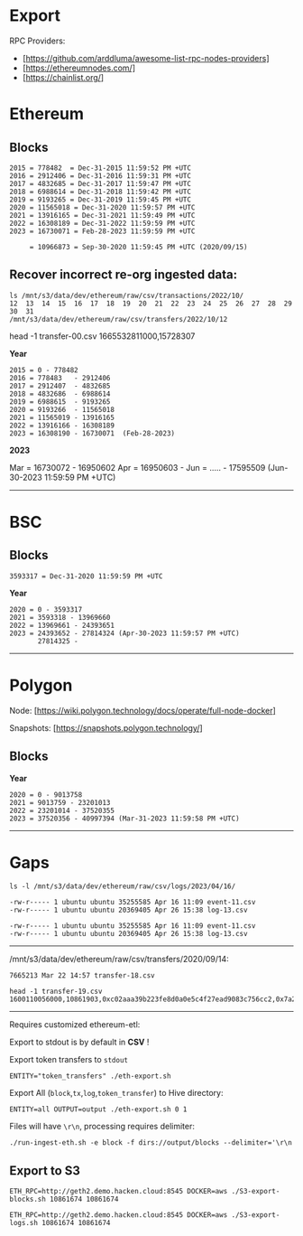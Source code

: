 # Export

RPC Providers:

- [https://github.com/arddluma/awesome-list-rpc-nodes-providers]
- [https://ethereumnodes.com/]
- [https://chainlist.org/]

# Ethereum 

## Blocks

```
2015 = 778482  = Dec-31-2015 11:59:52 PM +UTC
2016 = 2912406 = Dec-31-2016 11:59:31 PM +UTC
2017 = 4832685 = Dec-31-2017 11:59:47 PM +UTC
2018 = 6988614 = Dec-31-2018 11:59:42 PM +UTC
2019 = 9193265 = Dec-31-2019 11:59:45 PM +UTC
2020 = 11565018 = Dec-31-2020 11:59:57 PM +UTC
2021 = 13916165 = Dec-31-2021 11:59:49 PM +UTC
2022 = 16308189 = Dec-31-2022 11:59:59 PM +UTC
2023 = 16730071 = Feb-28-2023 11:59:59 PM +UTC
     
     = 10966873 = Sep-30-2020 11:59:45 PM +UTC (2020/09/15)
```

## Recover incorrect re-org ingested data:

```
ls /mnt/s3/data/dev/ethereum/raw/csv/transactions/2022/10/
12  13  14  15  16  17  18  19  20  21  22  23  24  25  26  27  28  29  30  31
/mnt/s3/data/dev/ethereum/raw/csv/transfers/2022/10/12
```
head -1 transfer-00.csv 
1665532811000,15728307

__Year__

```
2015 = 0 - 778482
2016 = 778483   - 2912406
2017 = 2912407  - 4832685
2018 = 4832686  - 6988614 
2019 = 6988615  - 9193265
2020 = 9193266  - 11565018
2021 = 11565019 - 13916165
2022 = 13916166 - 16308189
2023 = 16308190 - 16730071  (Feb-28-2023)
```

__2023__

Mar = 16730072 - 16950602
Apr = 16950603 - 
Jun = .....    - 17595509 (Jun-30-2023 11:59:59 PM +UTC)

----

# BSC

## Blocks

```
3593317 = Dec-31-2020 11:59:59 PM +UTC
```

__Year__
```
2020 = 0 - 3593317
2021 = 3593318 - 13969660
2022 = 13969661 - 24393651
2023 = 24393652 - 27814324 (Apr-30-2023 11:59:57 PM +UTC)
       27814325 - 
```


----

# Polygon

Node: [https://wiki.polygon.technology/docs/operate/full-node-docker]

Snapshots: [https://snapshots.polygon.technology/]

## Blocks


__Year__
```
2020 = 0 - 9013758
2021 = 9013759 - 23201013
2022 = 23201014 - 37520355
2023 = 37520356 - 40997394 (Mar-31-2023 11:59:58 PM +UTC)
```


----
# Gaps

```
ls -l /mnt/s3/data/dev/ethereum/raw/csv/logs/2023/04/16/
```

```
-rw-r----- 1 ubuntu ubuntu 35255585 Apr 16 11:09 event-11.csv                                          
-rw-r----- 1 ubuntu ubuntu 20369405 Apr 26 15:38 log-13.csv 
```

```
-rw-r----- 1 ubuntu ubuntu 35255585 Apr 16 11:09 event-11.csv
-rw-r----- 1 ubuntu ubuntu 20369405 Apr 26 15:38 log-13.csv
```


----
/mnt/s3/data/dev/ethereum/raw/csv/transfers/2020/09/14:

```
7665213 Mar 22 14:57 transfer-18.csv
```

```
head -1 transfer-19.csv 
1600110056000,10861903,0xc02aaa39b223fe8d0a0e5c4f27ead9083c756cc2,0x7a250d5630b4cf539739df2c5dacb4c659f2488d,0xd9280d19271e26299cfa6b1ca093e557c146ff92,5000000000000000000,0x240a1fe57b6847071d313a782eb654ceebf3ef610cd74270c0b5559510e2d199,1
```


----
Requires customized ethereum-etl:

Export to stdout is by default in __CSV__ !

Export token transfers to `stdout`

```
ENTITY="token_transfers" ./eth-export.sh
```

Export All (`block`,`tx`,`log`,`token_transfer`) to Hive directory:
```
ENTITY=all OUTPUT=output ./eth-export.sh 0 1
```

Files will have `\r\n`, processing requires delimiter:
```
./run-ingest-eth.sh -e block -f dirs://output/blocks --delimiter='\r\n
```

## Export to S3

```
ETH_RPC=http://geth2.demo.hacken.cloud:8545 DOCKER=aws ./S3-export-blocks.sh 10861674 10861674
```

```
ETH_RPC=http://geth2.demo.hacken.cloud:8545 DOCKER=aws ./S3-export-logs.sh 10861674 10861674
```